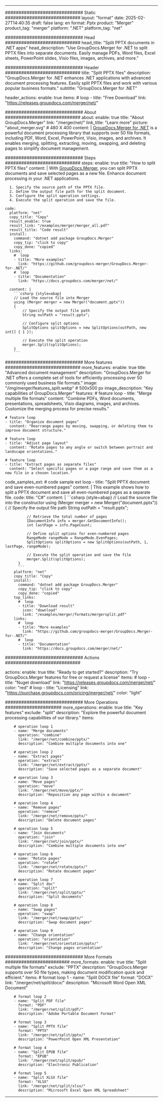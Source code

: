 
---
############################# Static ############################
layout: "format"
date:  2025-02-27T14:40:35
draft: false
lang: en
format: Pptx
product: "Merger"
product_tag: "merger"
platform: ".NET"
platform_tag: "net"

############################# Head ############################
head_title: "Split PPTX documents in .NET apps"
head_description: "Use GroupDocs.Merger for .NET to split PPTX files into separate documents. Easily manage PDFs, Word files, Excel sheets, PowerPoint slides, Visio files, images, archives, and more."

############################# Header ############################
title: "Split PPTX files" 
description: "GroupDocs.Merger for .NET enhances .NET applications with advanced document processing features. Easily split PPTX files and work with various popular business formats."
subtitle: "GroupDocs.Merger for .NET" 

header_actions:
  enable: true
  items:
    #  loop
    - title: "Free Download"
      link: "https://releases.groupdocs.com/merger/net/"
      
############################# About ############################
about:
    enable: true
    title: "About GroupDocs.Merger"
    link: "/merger/net/"
    link_title: "Learn more"
    picture: "about_merger.svg" # 480 X 400
    content: |
       [GroupDocs.Merger for .NET](/merger/net/) is a powerful document processing library that supports over 50 file formats, including PDF, Word, Excel, PowerPoint, Visio, images, and archives. It enables merging, splitting, extracting, moving, swapping, and deleting pages to simplify document management.

############################# Steps ############################
steps:
    enable: true
    title: "How to split PPTX files"
    content: |
      With [GroupDocs.Merger](/merger/net/), you can split PPTX documents and save selected pages as a new file. Enhance document processing in your .NET applications.
      
      1. Specify the source path of the PPTX file.
      2. Define the output file path for the split document.
      3. Configure the split operation settings.
      4. Execute the split operation and save the file.
   
    code:
      platform: "net"
      copy_title: "Copy"
      result_enable: true
      result_link: "/examples/merger/merger_all.pdf"
      result_title: "Code result"
      install:
        command: "dotnet add package GroupDocs.Merger"
        copy_tip: "click to copy"
        copy_done: "copied"
      links:
        #  loop
        - title: "More examples"
          link: "https://github.com/groupdocs-merger/GroupDocs.Merger-for-.NET/"
        #  loop
        - title: "Documentation"
          link: "https://docs.groupdocs.com/merger/net/"
          
      content: |
        ```csharp {style=abap}
        // Load the source file into Merger
        using (Merger merger = new Merger("document.pptx"))
        {
            // Specify the output file path
            String outPath = "result.pptx";

            // Configure split options
            SplitOptions splitOptions = new SplitOptions(outPath, new int[] { 1 });

            // Execute the split operation
            merger.Split(splitOptions);
        }
        ```            

############################# More features ############################
more_features:
  enable: true
  title: "Advanced document management"
  description: "GroupDocs.Merger for .NET offers a complete set of tools for efficiently processing over 50 commonly used business file formats."
  image: "/img/merger/features_split.webp" # 500x500 px
  image_description: "Key capabilities of GroupDocs.Merger"
  features:
    # feature loop
    - title: "Merge multiple file formats"
      content: "Combine PDFs, Word documents, presentations, spreadsheets, Visio diagrams, images, and archives. Customize the merging process for precise results."

    # feature loop
    - title: "Organize document pages"
      content: "Rearrange pages by moving, swapping, or deleting them to improve document structure."

    # feature loop
    - title: "Adjust page layout"
      content: "Rotate pages to any angle or switch between portrait and landscape orientations."

    # feature loop
    - title: "Extract pages as separate files"
      content: "Select specific pages or a page range and save them as a new file in a chosen location."
      
  code_samples_ext:
    # code sample ext loop
    - title: "Split PPTX document and save even-numbered pages"
      content: |
        This example shows how to split a PPTX document and save all even-numbered pages as a separate file.
      code:
        title: "C#"
        content: |
          ```csharp {style=abap}
          // Load the source file into the constructor
          using (Merger merger = new Merger("document.pptx"))
          {
              // Specify the output file path
              String outPath = "result.pptx";

              // Retrieve the total number of pages
              IDocumentInfo info = merger.GetDocumentInfo();
              int lastPage = info.PageCount;
          
              // Define split options for even-numbered pages
              RangeMode rangeMode = RangeMode.EvenPages;
              SplitOptions splitOptions = new SplitOptions(outPath, 1, lastPage, rangeMode);

              // Execute the split operation and save the file
              merger.Split(splitOptions);
          }
          ```
        platform: "net"
        copy_title: "Copy"
        install:
          command: "dotnet add package GroupDocs.Merger"
          copy_tip: "click to copy"
          copy_done: "copied"
        top_links:
          #  loop
          - title: "Download result"
            icon: "download"
            link: "/examples/merger/formats/mergersplit.pdf"
        links:
          #  loop
          - title: "More examples"
            link: "https://github.com/groupdocs-merger/GroupDocs.Merger-for-.NET/"
          #  loop
          - title: "Documentation"
            link: "https://docs.groupdocs.com/merger/net/"
            

            


############################# Actions ############################

actions:
  enable: true
  title: "Ready to get started?"
  description: "Try GroupDocs.Merger features for free or request a license"
  items:
    #  loop
    - title: "Nuget download"
      link: "https://releases.groupdocs.com/merger/net/"
      color: "red"
        #  loop
    - title: "Licensing"
      link: "https://purchase.groupdocs.com/pricing/merger/net/"
      color: "light"


############################# More Operations #####################
more_operations:
    enable: true
    title: "Key features"
    exclude: "split"
    description: "Explore the powerful document processing capabilities of our library."
    items: 
          
        # operation loop 1
        - name: "Merge documents"
          operation: "combine"
          link: "/merger/net/combine/pptx/"
          description: "Combine multiple documents into one"

        # operation loop 2
        - name: "Extract pages"
          operation: "extract"
          link: "/merger/net/extract/pptx/"
          description: "Save selected pages as a separate document"

        # operation loop 3
        - name: "Move pages"
          operation: "move"
          link: "/merger/net/move/pptx/"
          description: "Reposition any page within a document"

        # operation loop 4
        - name: "Remove pages"
          operation: "remove"
          link: "/merger/net/remove/pptx/"
          description: "Delete document pages"

        # operation loop 5
        - name: "Join documents"
          operation: "join"
          link: "/merger/net/join/pptx/"
          description: "Combine multiple documents into one"

        # operation loop 6
        - name: "Rotate pages"
          operation: "rotate"
          link: "/merger/net/rotate/pptx/"
          description: "Rotate document pages"

        # operation loop 7
        - name: "Split doc"
          operation: "split"
          link: "/merger/net/split/pptx/"
          description: "Split documents"

        # operation loop 8
        - name: "Swap pages"
          operation: "swap"
          link: "/merger/net/swap/pptx/"
          description: "Swap document pages"

        # operation loop 9
        - name: "Change orientation"
          operation: "orientation"
          link: "/merger/net/orientation/pptx/"
          description: "Change pages orientation"
          
        
          
############################# More Formats ########################
more_formats:
    enable: true
    title: "Split multiple file formats"
    exclude: "PPTX"
    description: "GroupDocs.Merger supports over 50 file types, making document modification quick and efficient."
    items: 
        # format loop 1
        - name: "Split DOCX file"
          format: "DOCX"
          link: "/merger/net/split/docx/"
          description: "Microsoft Word Open XML Document"
          
        # format loop 2
        - name: "Split PDF file"
          format: "PDF"
          link: "/merger/net/split/pdf/"
          description: "Adobe Portable Document Format"
          
        # format loop 3
        - name: "Split PPTX file"
          format: "PPTX"
          link: "/merger/net/split/pptx/"
          description: "PowerPoint Open XML Presentation"

        # format loop 4
        - name: "Split EPUB file"
          format: "EPUB"
          link: "/merger/net/split/epub/"
          description: "Electronic Publication"
          
        # format loop 5
        - name: "Split XLSX file"
          format: "XLSX"
          link: "/merger/net/split/xlsx/"
          description: "Microsoft Excel Open XML Spreadsheet"
  

---